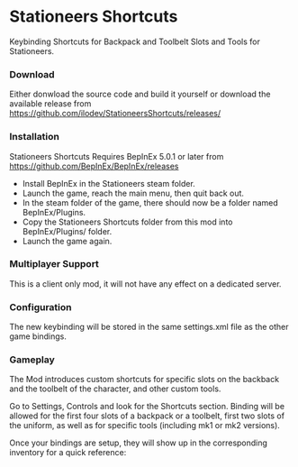 # Stationeers Shortcuts
Keybinding Shortcuts for Backpack and Toolbelt Slots and Tools for Stationeers.

### Download
Either donwload the source code and build it yourself or download the available release from
https://github.com/ilodev/StationeersShortcuts/releases/

### Installation
Stationeers Shortcuts Requires BepInEx 5.0.1 or later from 
https://github.com/BepInEx/BepInEx/releases

- Install BepInEx in the Stationeers steam folder.
- Launch the game, reach the main menu, then quit back out.
- In the steam folder of the game, there should now be a folder named BepInEx/Plugins.
- Copy the Stationeers Shortcuts folder from this mod into BepInEx/Plugins/ folder.
- Launch the game again.

### Multiplayer Support
This is a client only mod, it will not have any effect on a dedicated server.

### Configuration
The new keybinding will be stored in the same settings.xml file as the other game 
bindings.

### Gameplay
The Mod introduces custom shortcuts for specific slots on the backback and the toolbelt
of the character, and other custom tools.

Go to Settings, Controls and look for the Shortcuts section. Binding will be allowed for 
the first four slots of a backpack or a toolbelt, first two slots of the uniform, as well as
for specific tools (including mk1 or mk2 versions).

[Settings]: https://github.com/ilodev/StationeersShortcuts/blob/main/img/controls.png?raw=true "Settings > Controls"

Once your bindings are setup, they will show up in the corresponding inventory for a quick
reference:

[Bindings]: https://github.com/ilodev/StationeersShortcuts/blob/main/img/bindings.png?raw=true "Selected bindings"

